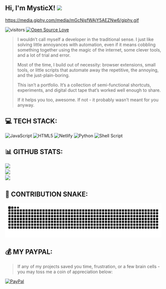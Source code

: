 <h2> Hi, I'm MysticX! <img src="https://media3.giphy.com/media/v1.Y2lkPTc5MGI3NjExcHU3Y25tMWtuY2ZpNGIyYmlvam42OXVqenZ0MDR4c2J2cW5sYjhoNSZlcD12MV9pbnRlcm5hbF9naWZfYnlfaWQmY3Q9cw/XF3VVWS898pPJidU1l/giphy.gif" width="50"></h2>

https://media.giphy.com/media/mGcNjsfWAjY5AEZNw6/giphy.gif

![visitors](https://visitor-badge.laobi.icu/badge?page_id=Myst1cX.Myst1cX)
[![Open Source Love](https://badges.frapsoft.com/os/v1/open-source.svg?v=102)](https://github.com/ellerbrock/open-source-badge/)

>I wouldn’t call myself a developer in the traditional sense. I just like solving little annoyances with automation, even if it means cobbling something together using the magic of the internet, some clever tools, and a lot of trial and error.
>
>Most of the time, I build out of necessity: browser extensions, small tools, or little scripts that automate away the repetitive, the annoying, and the just-plain-boring.
>
>This isn’t a portfolio. It’s a collection of semi-functional shortcuts, experiments, and digital duct tape that’s worked well enough to share.
>
>If it helps you too, awesome. If not - it probably wasn’t meant for you anyway.


## 💻 TECH STACK:

![JavaScript](https://img.shields.io/badge/javascript-%23323330.svg?style=for-the-badge&logo=javascript&logoColor=%23F7DF1E) ![HTML5](https://img.shields.io/badge/html5-%23E34F26.svg?style=for-the-badge&logo=html5&logoColor=white) ![Netlify](https://img.shields.io/badge/netlify-%23000000.svg?style=for-the-badge&logo=netlify&logoColor=#00C7B7) ![Python](https://img.shields.io/badge/python-3670A0?style=for-the-badge&logo=python&logoColor=ffdd54) ![Shell Script](https://img.shields.io/badge/shell_script-%23121011.svg?style=for-the-badge&logo=gnu-bash&logoColor=white)


## 📊 GITHUB STATS:

![](https://github-readme-stats.vercel.app/api?username=Myst1cX&theme=dark&hide_border=false&include_all_commits=true&count_private=true)<br/>
![](https://github-readme-streak-stats.herokuapp.com/?user=Myst1cX&theme=dark&hide_border=false)<br/>
![](https://github-readme-stats.vercel.app/api/top-langs/?username=Myst1cX&theme=dark&hide_border=false&include_all_commits=true&count_private=true&layout=compact)


## 🐍 CONTRIBUTION SNAKE:

<picture>
  <source media="(prefers-color-scheme: dark)" srcset="https://raw.githubusercontent.com/Myst1cX/Myst1cX/output/github-contribution-grid-snake-dark.svg">
  <source media="(prefers-color-scheme: light)" srcset="https://raw.githubusercontent.com/Myst1cX/Myst1cX/output/github-contribution-grid-snake.svg">
  <img alt="GitHub contribution snake animation" src="https://raw.githubusercontent.com/Myst1cX/Myst1cX/output/github-contribution-grid-snake.svg">
</picture>


## 💰 MY PAYPAL: 
>If any of my projects saved you time, frustration, or a few brain cells - you may toss me a coin of appreciation below:

[![PayPal](https://img.shields.io/badge/PayPal-00457C?style=for-the-badge&logo=paypal&logoColor=white)](https://paypal.me/apktopidev@gmail.com)
  

